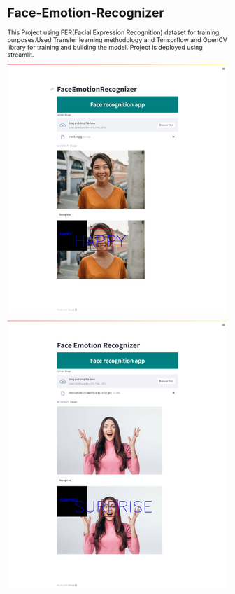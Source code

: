 # Face-Emotion-Recognizer
This Project using FER(Facial Expression Recognition) dataset for training purposes.Used Transfer learning methodology and Tensorflow and OpenCV library for training and building the model.
Project is deployed using streamlit.


![alt](project_demo_img.png)

![alt](project_demo_img1.png)
